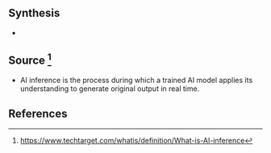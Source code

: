 ## Synthesis
- 
## Source [^1]
- AI inference is the process during which a trained AI model applies its understanding to generate original output in real time.
## References

[^1]: https://www.techtarget.com/whatis/definition/What-is-AI-inference